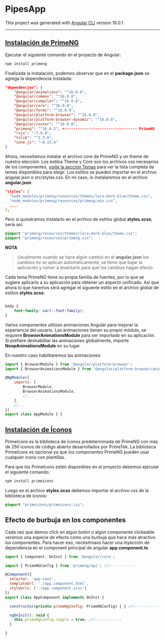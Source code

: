 # PipesApp

This project was generated with [Angular CLI](https://github.com/angular/angular-cli) version 16.0.1.

---

## [Instalación de PrimeNG](https://primeng.org/installation)

Ejecutar el siguiente comando en el proyecto de Angular:
```bash
npm install primeng
```
Finalizada la instalación, podemos observar que en el **package.json** se agrega la dependencia instalada:
```json
"dependencies": {
    "@angular/animations": "^16.0.0",
    "@angular/common": "^16.0.0",
    "@angular/compiler": "^16.0.0",
    "@angular/core": "^16.0.0",
    "@angular/forms": "^16.0.0",
    "@angular/platform-browser": "^16.0.0",
    "@angular/platform-browser-dynamic": "^16.0.0",
    "@angular/router": "^16.0.0",
    "primeng": "^16.0.2", <--------------------------------- PrimeNG
    "rxjs": "~7.8.0",
    "tslib": "^2.3.0",
    "zone.js": "~0.13.0"
}
```
Ahora, necesitamos instalar el archivo core de PrimeNG y un theme de nuestra elección. 
Los estilos Theme y Core son los archivos css necesarios de los componentes, [visite la sección Temas](https://primeng.org/theming#themes) para ver la lista completa de temas disponibles para elegir. Los estilos se pueden importar en el archivo angular.json o src/styles.css. En mi caso, lo instalaremos en el archivo **angular.json**.

```json
"styles": [
  "node_modules/primeng/resources/themes/lara-dark-blue/theme.css",
  "node_modules/primeng/resources/primeng.min.css",
  ....
],
```

Pero si quisiéramos instalarlo en el archivo de estilos global **styles.scss**, sería así: 

```css
@import "primeng/resources/themes/lara-dark-blue/theme.css";
@import "primeng/resources/primeng.css";
```

**NOTA**
> Usualmente cuando se hace algún cambio en el **angular.json** los cambios no se aplican automáticamente, se tiene que 
> bajar la aplicación y volver a levantarlo para que los cambios hagan efecto.

Cada tema PrimeNG tiene su propia familia de fuentes, por lo que se sugiere aplicarlo a su aplicación para obtener un aspecto unificado. Así que ahora lo que haremos será agregar el siguente estilo en el archivo global de estilos **styles.scss**:
```css

body {
    font-family: var(--font-family);
}
```

Varios componentes utilizan animaciones Angular para mejorar la experiencia del usuario. Las animaciones tienen su propio módulo, se requiere **BrowserAnimationsModule** para ser importado en su aplicación. Si prefiere deshabilitar las animaciones globalmente, importe **NoopAnimationsModule** en su lugar.

En nuestro caso habilitaremos las animaciones:

```javascript
import { BrowserModule } from '@angular/platform-browser';
import { BrowserAnimationsModule } from '@angular/platform-browser/animations';

@NgModule({
    imports: [
        BrowserModule,
        BrowserAnimationsModule,
        //...
    ],
    //...
})
export class AppModule { }
```

## [Instalación de Íconos](https://primeng.org/icons)

PrimeIcons es la biblioteca de iconos predeterminada de PrimeNG con más de 250 iconos de código abierto desarrollados por PrimeTek. La biblioteca PrimeIcons es opcional ya que los componentes PrimeNG pueden usar cualquier icono con plantillas.

Para que los PrimeIcons estén disponibles en el proyecto debemos ejecutar el siguiente comando:

```bash
npm install primeicons
```
Luego en el archivo **styles.scss** debemos importar el archivo css de la biblioteca de íconos:

```css
@import "primeicons/primeicons.css";
```

## Efecto de burbuja en los componentes

Cada vez que demos click en algún botón o algún componente clickeable veremos una especie de efecto como una burbuja que hace más atractivo los componentes.
Para hacer eso, necesitmaos hacer una inyección de dependencia en el component principal de angular **app.component.ts**

```javascript
import { Component, OnInit } from '@angular/core';

import { PrimeNGConfig } from 'primeng/api'; //<------------

@Component({
  selector: 'app-root',
  templateUrl: './app.component.html',
  styleUrls: ['./app.component.scss']
})
export class AppComponent implements OnInit {

  constructor(private primeNgConfig: PrimeNGConfig) { } //<------------

  ngOnInit(): void {
    this.primeNgConfig.ripple = true; //<------------
  }

}
```
